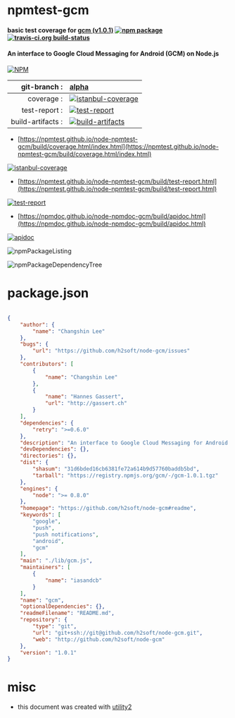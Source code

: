 # npmtest-gcm

#### basic test coverage for  [gcm (v1.0.1)](https://github.com/h2soft/node-gcm#readme)  [![npm package](https://img.shields.io/npm/v/npmtest-gcm.svg?style=flat-square)](https://www.npmjs.org/package/npmtest-gcm) [![travis-ci.org build-status](https://api.travis-ci.org/npmtest/node-npmtest-gcm.svg)](https://travis-ci.org/npmtest/node-npmtest-gcm)

#### An interface to Google Cloud Messaging for Android (GCM) on Node.js

[![NPM](https://nodei.co/npm/gcm.png?downloads=true&downloadRank=true&stars=true)](https://www.npmjs.com/package/gcm)

| git-branch : | [alpha](https://github.com/npmtest/node-npmtest-gcm/tree/alpha)|
|--:|:--|
| coverage : | [![istanbul-coverage](https://npmtest.github.io/node-npmtest-gcm/build/coverage.badge.svg)](https://npmtest.github.io/node-npmtest-gcm/build/coverage.html/index.html)|
| test-report : | [![test-report](https://npmtest.github.io/node-npmtest-gcm/build/test-report.badge.svg)](https://npmtest.github.io/node-npmtest-gcm/build/test-report.html)|
| build-artifacts : | [![build-artifacts](https://npmtest.github.io/node-npmtest-gcm/glyphicons_144_folder_open.png)](https://github.com/npmtest/node-npmtest-gcm/tree/gh-pages/build)|

- [https://npmtest.github.io/node-npmtest-gcm/build/coverage.html/index.html](https://npmtest.github.io/node-npmtest-gcm/build/coverage.html/index.html)

[![istanbul-coverage](https://npmtest.github.io/node-npmtest-gcm/build/screenCapture.buildCi.browser.%252Ftmp%252Fbuild%252Fcoverage.lib.html.png)](https://npmtest.github.io/node-npmtest-gcm/build/coverage.html/index.html)

- [https://npmtest.github.io/node-npmtest-gcm/build/test-report.html](https://npmtest.github.io/node-npmtest-gcm/build/test-report.html)

[![test-report](https://npmtest.github.io/node-npmtest-gcm/build/screenCapture.buildCi.browser.%252Ftmp%252Fbuild%252Ftest-report.html.png)](https://npmtest.github.io/node-npmtest-gcm/build/test-report.html)

- [https://npmdoc.github.io/node-npmdoc-gcm/build/apidoc.html](https://npmdoc.github.io/node-npmdoc-gcm/build/apidoc.html)

[![apidoc](https://npmdoc.github.io/node-npmdoc-gcm/build/screenCapture.buildCi.browser.%252Ftmp%252Fbuild%252Fapidoc.html.png)](https://npmdoc.github.io/node-npmdoc-gcm/build/apidoc.html)

![npmPackageListing](https://npmtest.github.io/node-npmtest-gcm/build/screenCapture.npmPackageListing.svg)

![npmPackageDependencyTree](https://npmtest.github.io/node-npmtest-gcm/build/screenCapture.npmPackageDependencyTree.svg)



# package.json

```json

{
    "author": {
        "name": "Changshin Lee"
    },
    "bugs": {
        "url": "https://github.com/h2soft/node-gcm/issues"
    },
    "contributors": [
        {
            "name": "Changshin Lee"
        },
        {
            "name": "Hannes Gassert",
            "url": "http://gassert.ch"
        }
    ],
    "dependencies": {
        "retry": ">=0.6.0"
    },
    "description": "An interface to Google Cloud Messaging for Android (GCM) on Node.js",
    "devDependencies": {},
    "directories": {},
    "dist": {
        "shasum": "31d6bded16cb6381fe72a614b9d57760baddb5bd",
        "tarball": "https://registry.npmjs.org/gcm/-/gcm-1.0.1.tgz"
    },
    "engines": {
        "node": ">= 0.8.0"
    },
    "homepage": "https://github.com/h2soft/node-gcm#readme",
    "keywords": [
        "google",
        "push",
        "push notifications",
        "android",
        "gcm"
    ],
    "main": "./lib/gcm.js",
    "maintainers": [
        {
            "name": "iasandcb"
        }
    ],
    "name": "gcm",
    "optionalDependencies": {},
    "readmeFilename": "README.md",
    "repository": {
        "type": "git",
        "url": "git+ssh://git@github.com/h2soft/node-gcm.git",
        "web": "http://github.com/h2soft/node-gcm"
    },
    "version": "1.0.1"
}
```



# misc
- this document was created with [utility2](https://github.com/kaizhu256/node-utility2)

